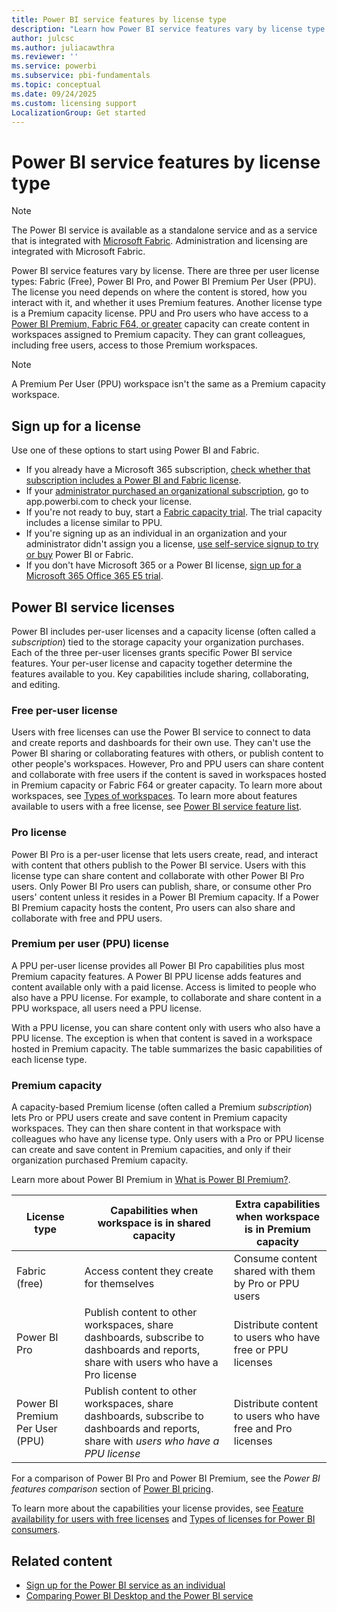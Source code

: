 ```yaml
---
title: Power BI service features by license type
description: "Learn how Power BI service features vary by license type. Compare Free, Pro, PPU, and Premium capacity licenses to choose the right option for your needs."
author: julcsc
ms.author: juliacawthra
ms.reviewer: ''
ms.service: powerbi
ms.subservice: pbi-fundamentals
ms.topic: conceptual
ms.date: 09/24/2025
ms.custom: licensing support
LocalizationGroup: Get started
---
```


# Power BI service features by license type

> [!NOTE]
> The Power BI service is available as a standalone service and as a service that is integrated with [Microsoft Fabric](/fabric/get-started/microsoft-fabric-overview). Administration and licensing are integrated with Microsoft Fabric.

Power BI service features vary by license. There are three per user license types: Fabric (Free), Power BI Pro, and Power BI Premium Per User (PPU). The license you need depends on where the content is stored, how you interact with it, and whether it uses Premium features. Another license type is a Premium capacity license. PPU and Pro users who have access to a [Power BI Premium, Fabric F64, or greater](https://www.microsoft.com/power-platform/products/power-bi/pricing) capacity can create content in workspaces assigned to Premium capacity. They can grant colleagues, including free users, access to those Premium workspaces.

> [!NOTE]
> A Premium Per User (PPU) workspace isn't the same as a Premium capacity workspace.  

## Sign up for a license

Use one of these options to start using Power BI and Fabric.

- If you already have a Microsoft 365 subscription, [check whether that subscription includes a Power BI and Fabric license](../consumer/end-user-license.md).
- If your [administrator purchased an organizational subscription](../enterprise/service-admin-manage-licenses.md), go to app.powerbi.com to check your license.
- If you're not ready to buy, start a [Fabric capacity trial](/fabric/get-started/fabric-trial). The trial capacity includes a license similar to PPU.
- If you're signing up as an individual in an organization and your administrator didn't assign you a license, [use self-service signup to try or buy](service-self-service-signup-purchase-for-power-bi.md) Power BI or Fabric.
- If you don't have Microsoft 365 or a Power BI license, [sign up for a Microsoft 365 Office 365 E5 trial](../enterprise/service-admin-signing-up-for-power-bi-with-a-new-office-365-trial.md).

## Power BI service licenses

Power BI includes per-user licenses and a capacity license (often called a *subscription*) tied to the storage capacity your organization purchases. Each of the three per-user licenses grants specific Power BI service features. Your per-user license and capacity together determine the features available to you. Key capabilities include sharing, collaborating, and editing.

### Free per-user license

Users with free licenses can use the Power BI service to connect to data and create reports and dashboards for their own use. They can't use the Power BI sharing or collaborating features with others, or publish content to other people's workspaces. However, Pro and PPU users can share content and collaborate with free users if the content is saved in workspaces hosted in Premium capacity or Fabric F64 or greater capacity. To learn more about workspaces, see [Types of workspaces](../consumer/end-user-workspaces.md#types-of-workspaces). To learn more about features available to users with a free license, see [Power BI service feature list](../consumer/end-user-features.md).

### Pro license

Power BI Pro is a per-user license that lets users create, read, and interact with content that others publish to the Power BI service. Users with this license type can share content and collaborate with other Power BI Pro users. Only Power BI Pro users can publish, share, or consume other Pro users' content unless it resides in a Power BI Premium capacity. If a Power BI Premium capacity hosts the content, Pro users can also share and collaborate with free and PPU users.

### Premium per user (PPU) license

A PPU per-user license provides all Power BI Pro capabilities plus most Premium capacity features. A Power BI PPU license adds features and content available only with a paid license. Access is limited to people who also have a PPU license. For example, to collaborate and share content in a PPU workspace, all users need a PPU license.

With a PPU license, you can share content only with users who also have a PPU license. The exception is when that content is saved in a workspace hosted in Premium capacity. The table summarizes the basic capabilities of each license type.

### Premium capacity

A capacity-based Premium license (often called a Premium *subscription*) lets Pro or PPU users create and save content in Premium capacity workspaces. They can then share content in that workspace with colleagues who have any license type. Only users with a Pro or PPU license can create and save content in Premium capacities, and only if their organization purchased Premium capacity. 

Learn more about Power BI Premium in [What is Power BI Premium?](../enterprise/service-premium-what-is.md).

| License type | Capabilities when workspace is in shared capacity | Extra capabilities when workspace is in Premium capacity |
| --------- | ----------- | ----------- |
| Fabric (free) | Access content they create for themselves | Consume content shared with them by Pro or PPU users |
| Power BI Pro | Publish content to other workspaces, share dashboards, subscribe to dashboards and reports, share with users who have a Pro license | Distribute content to users who have free or PPU licenses |
| Power BI Premium Per User (PPU) | Publish content to other workspaces, share dashboards, subscribe to dashboards and reports, share with *users who have a PPU license* | Distribute content to users who have free and Pro licenses |

For a comparison of Power BI Pro and Power BI Premium, see the *Power BI features comparison* section of [Power BI pricing](https://powerbi.microsoft.com/pricing/).

To learn more about the capabilities your license provides, see [Feature availability for users with free licenses](../consumer/end-user-features.md) and [Types of licenses for Power BI consumers](../consumer/end-user-license.md).

## Related content

- [Sign up for the Power BI service as an individual](service-self-service-signup-for-power-bi.md)
- [Comparing Power BI Desktop and the Power BI service](service-service-vs-desktop.md)
